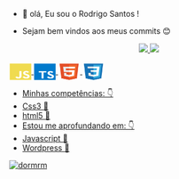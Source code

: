 - 👋 olá, Eu sou o Rodrigo Santos !

- Sejam bem vindos aos meus commits 😊

<div align="center">
  <a href="https://www.linkedin.com/in/rodrigo-dos-santos-norato-521166214/">
  <img height="180em" src="https://github-readme-stats.vercel.app/api?username=devdigo&show_icons=true&theme=dracula&include_all_commits=true&count_private=true"/>
  <img height="180em" src="https://github-readme-stats.vercel.app/api/top-langs/?username=devdigo&layout=compact&langs_count=7&theme=dracula"/>
</div>

<div style="display: inline_block"><br>
  <img align="center" alt="Rafa-Js" height="30" width="40" src="https://raw.githubusercontent.com/devicons/devicon/master/icons/javascript/javascript-plain.svg">
  <img align="center" alt="Rafa-Ts" height="30" width="40" src="https://raw.githubusercontent.com/devicons/devicon/master/icons/typescript/typescript-plain.svg">
  <img align="center" alt="Rafa-HTML" height="30" width="40" src="https://raw.githubusercontent.com/devicons/devicon/master/icons/html5/html5-original.svg">
  <img align="center" alt="Rafa-CSS" height="30" width="40" src="https://raw.githubusercontent.com/devicons/devicon/master/icons/css3/css3-original.svg">

</div>
   
- Minhas competências: 👇 
- Css3 🦄
- html5 🦄
- Estou me aprofundando em: 👇
- Javascript 🦄
- Wordpress 🦄

![dormrm](https://user-images.githubusercontent.com/107442373/203998334-19b3e06a-2c8e-40df-ba78-1dd1087d19d6.gif)


